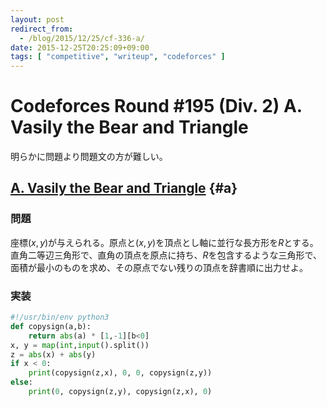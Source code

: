 ```yaml
---
layout: post
redirect_from:
  - /blog/2015/12/25/cf-336-a/
date: 2015-12-25T20:25:09+09:00
tags: [ "competitive", "writeup", "codeforces" ]
---
```


# Codeforces Round #195 (Div. 2) A. Vasily the Bear and Triangle

明らかに問題より問題文の方が難しい。

## [A. Vasily the Bear and Triangle](http://codeforces.com/contest/336/problem/A) {#a}

### 問題

座標$(x,y)$が与えられる。原点と$(x,y)$を頂点とし軸に並行な長方形を$R$とする。
直角二等辺三角形で、直角の頂点を原点に持ち、$R$を包含するような三角形で、面積が最小のものを求め、その原点でない残りの頂点を辞書順に出力せよ。

### 実装

``` python
#!/usr/bin/env python3
def copysign(a,b):
    return abs(a) * [1,-1][b<0]
x, y = map(int,input().split())
z = abs(x) + abs(y)
if x < 0:
    print(copysign(z,x), 0, 0, copysign(z,y))
else:
    print(0, copysign(z,y), copysign(z,x), 0)
```
